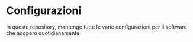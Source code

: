 # Configurazioni

In questa repository, mantengo tutte le varie configurazioni per il software che adopero quotidianamente
